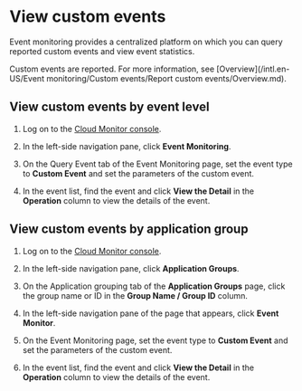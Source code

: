 # View custom events

Event monitoring provides a centralized platform on which you can query reported custom events and view event statistics.

Custom events are reported. For more information, see [Overview](/intl.en-US/Event monitoring/Custom events/Report custom events/Overview.md).

## View custom events by event level

1.  Log on to the [Cloud Monitor console](https://cms-intl.console.aliyun.com).

2.  In the left-side navigation pane, click **Event Monitoring**.

3.  On the Query Event tab of the Event Monitoring page, set the event type to **Custom Event** and set the parameters of the custom event.

4.  In the event list, find the event and click **View the Detail** in the **Operation** column to view the details of the event.


## View custom events by application group

1.  Log on to the [Cloud Monitor console](https://cms-intl.console.aliyun.com).

2.  In the left-side navigation pane, click **Application Groups**.

3.  On the Application grouping tab of the **Application Groups** page, click the group name or ID in the **Group Name / Group ID** column.

4.  In the left-side navigation pane of the page that appears, click **Event Monitor**.

5.  On the Event Monitoring page, set the event type to **Custom Event** and set the parameters of the custom event.

6.  In the event list, find the event and click **View the Detail** in the **Operation** column to view the details of the event.


